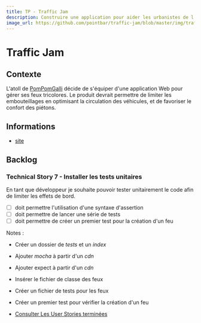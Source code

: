 ```yaml
---
title: TP - Traffic Jam
description: Construire une application pour aider les urbanistes de l'atoll de PomPomGalli à gérer la circulation des véhicules et des piétons.
image_url: https://github.com/pointbar/traffic-jam/blob/master/img/traffic-light.jpg?raw=true
---
```


# Traffic Jam

## Contexte
L'atoll de [PomPomGalli](https://www.youtube.com/watch?time_continue=7&v=UmFERtl-o8E) décide de s'équiper d'une application Web pour gérer ses feux tricolores. Le produit devrait permettre de limiter les embouteillages en optimisant la circulation des véhicules, et de favoriser le confort des piétons.

## Informations

- [site](https://pointbar.github.io/traffic-jam/)

## Backlog

### Technical Story 7 - Installer les tests unitaires

En tant que développeur je souhaite pouvoir tester unitairement le code afin de limiter les effets de bord.

- [ ] doit permettre l'utilisation d'une syntaxe d'assertion
- [ ] doit permettre de lancer une série de tests
- [ ] doit permettre de créer un premier test pour la création d'un feu

Notes :
- Créer un dossier de *tests* et un *index*
- Ajouter *mocha* à partir d'un *cdn*
- Ajouter expect à partir d'un *cdn*
- Insérer le fichier de classe des feux
- Créer un fichier de tests pour les feux
- Créer un premier test pour vérifier la création d'un feu

- [Consulter Les User Stories terminées](https://github.com/pointbar/traffic-jam/pulls?q=is%3Apr+is%3Aclosed)
